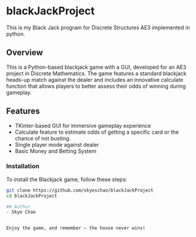 # blackJackProject
This is my Black Jack program for Discrete Structures AE3 implemented in python.

## Overview
This is a Python-based blackjack game with a GUI, developed for an AE3 project in Discrete Mathematics. The game features a standard blackjack heads-up match against the dealer and includes an innovative calculate function that allows players to better assess their odds of winning during gameplay.

## Features
- TKinter-based GUI for immersive gameplay experience
- Calculate feature to estimate odds of getting a specific card or the chance of not busting.
- Single player mode against dealer
- Basic Money and Betting System

### Installation
To install the Blackjack game, follow these steps:

```bash
git clone https://github.com/skyeschao/blackJackProject
cd blackJackProject

## Author
- Skye Chao


Enjoy the game, and remember – the house never wins!
